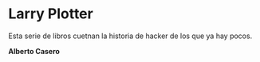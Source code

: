 # Larry Plotter

Esta serie de libros cuetnan la historia de hacker de los que ya hay pocos. 

**Alberto Casero**
